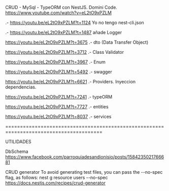 


CRUD - MySql - TypeORM con NestJS. Domini Code.
https://www.youtube.com/watch?v=eL2tO9xPZLM

.- https://youtu.be/eL2tO9xPZLM?t=1124
Yo no tengo nest-cli.json

.- https://youtu.be/eL2tO9xPZLM?t=1487
añade Logger

https://youtu.be/eL2tO9xPZLM?t=3675
.- dto (Data Transfer Object)

https://youtu.be/eL2tO9xPZLM?t=3712
.- Class Validator

https://youtu.be/eL2tO9xPZLM?t=3967
.- Enum

https://youtu.be/eL2tO9xPZLM?t=5492
.- swagger

https://youtu.be/eL2tO9xPZLM?t=6621
.- Providers. Inyeccion dependencias.

https://youtu.be/eL2tO9xPZLM?t=7241
.- typeORM

https://youtu.be/eL2tO9xPZLM?t=7727
.- entities

https://youtu.be/eL2tO9xPZLM?t=8037
.- services

=======================================================================================


UTILIDADES

DbSchema
https://www.facebook.com/parroquiadesandionisio/posts/1584235021766681

CRUD generator
To avoid generating test files, you can pass the --no-spec flag, as follows: nest g resource users --no-spec
https://docs.nestjs.com/recipes/crud-generator